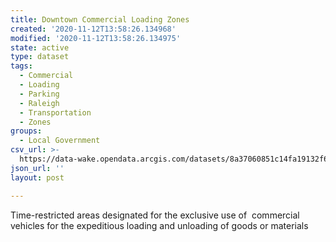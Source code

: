 ```yaml
---
title: Downtown Commercial Loading Zones
created: '2020-11-12T13:58:26.134968'
modified: '2020-11-12T13:58:26.134975'
state: active
type: dataset
tags:
  - Commercial
  - Loading
  - Parking
  - Raleigh
  - Transportation
  - Zones
groups:
  - Local Government
csv_url: >-
  https://data-wake.opendata.arcgis.com/datasets/8a37060851c14fa19132f657d52d4e3b_0.csv?outSR=%7B%22latestWkid%22%3A2264%2C%22wkid%22%3A102719%7D
json_url: ''
layout: post

---
```

Time-restricted areas designated for the exclusive use of  commercial vehicles for the expeditious loading and unloading of goods or materials
